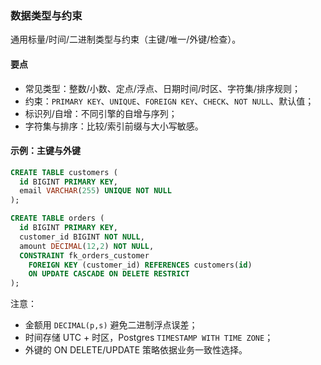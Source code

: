 ### 数据类型与约束

通用标量/时间/二进制类型与约束（主键/唯一/外键/检查）。

#### 要点
- 常见类型：整数/小数、定点/浮点、日期时间/时区、字符集/排序规则；
- 约束：`PRIMARY KEY`、`UNIQUE`、`FOREIGN KEY`、`CHECK`、`NOT NULL`、默认值；
- 标识列/自增：不同引擎的自增与序列；
- 字符集与排序：比较/索引前缀与大小写敏感。

#### 示例：主键与外键

```sql
CREATE TABLE customers (
  id BIGINT PRIMARY KEY,
  email VARCHAR(255) UNIQUE NOT NULL
);

CREATE TABLE orders (
  id BIGINT PRIMARY KEY,
  customer_id BIGINT NOT NULL,
  amount DECIMAL(12,2) NOT NULL,
  CONSTRAINT fk_orders_customer
    FOREIGN KEY (customer_id) REFERENCES customers(id)
    ON UPDATE CASCADE ON DELETE RESTRICT
);
```

注意：
- 金额用 `DECIMAL(p,s)` 避免二进制浮点误差；
- 时间存储 UTC + 时区，Postgres `TIMESTAMP WITH TIME ZONE`；
- 外键的 ON DELETE/UPDATE 策略依据业务一致性选择。
